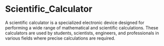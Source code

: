 # Scientific_Calculator
A scientific calculator is a specialized electronic device designed for performing a wide range of mathematical and scientific calculations. These calculators are used by students, scientists, engineers, and professionals in various fields where precise calculations are required.
